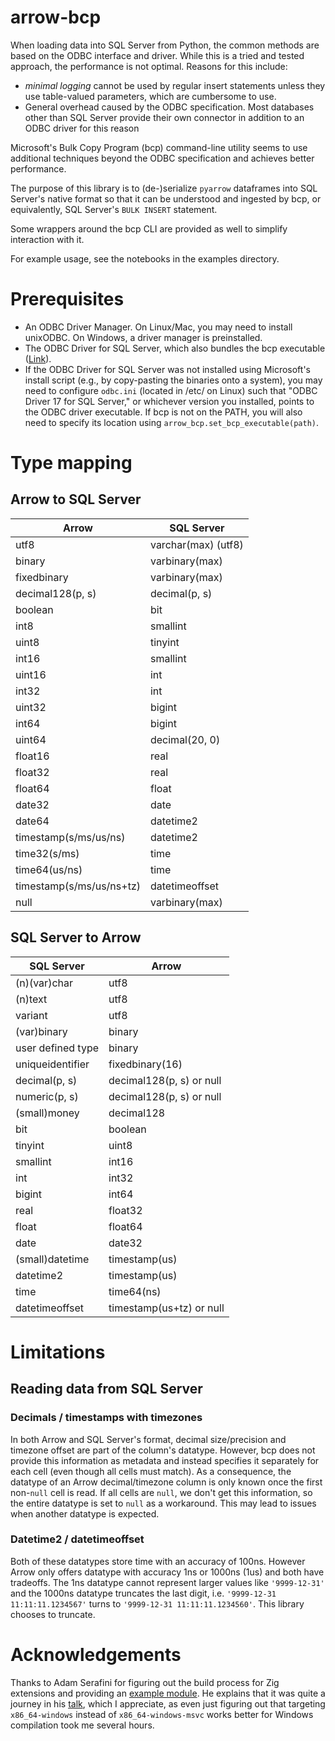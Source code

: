 # arrow-bcp

When loading data into SQL Server from Python, the common methods are based on the ODBC interface and driver. While this is a tried and tested approach, the performance is not optimal. Reasons for this include:

* *minimal logging* cannot be used by regular insert statements unless they use table-valued parameters, which are cumbersome to use.
* General overhead caused by the ODBC specification. Most databases other than SQL Server provide their own connector in addition to an ODBC driver for this reason

Microsoft's Bulk Copy Program (bcp) command-line utility seems to use additional techniques beyond the ODBC specification and achieves better performance.

The purpose of this library is to (de-)serialize `pyarrow` dataframes into SQL Server's native format so that it can be understood and ingested by bcp, or equivalently, SQL Server's `BULK INSERT` statement.

Some wrappers around the bcp CLI are provided as well to simplify interaction with it.

For example usage, see the notebooks in the examples directory.

# Prerequisites

* An ODBC Driver Manager. On Linux/Mac, you may need to install unixODBC. On Windows, a driver manager is preinstalled.
* The ODBC Driver for SQL Server, which also bundles the bcp executable ([Link](https://learn.microsoft.com/en-us/sql/connect/odbc/download-odbc-driver-for-sql-server)).
* If the ODBC Driver for SQL Server was not installed using Microsoft's install script (e.g., by copy-pasting the binaries onto a system), you may need to configure `odbc.ini` (located in /etc/ on Linux) such that "ODBC Driver 17 for SQL Server," or whichever version you installed, points to the ODBC driver executable. If bcp is not on the PATH, you will also need to specify its location using `arrow_bcp.set_bcp_executable(path)`.

# Type mapping

## Arrow to SQL Server

| Arrow                    | SQL Server               |
| ------------------------ | ------------------------ |
| utf8                     | varchar(max) (utf8)      |
| binary                   | varbinary(max)           |
| fixedbinary              | varbinary(max)           |
| decimal128(p, s)         | decimal(p, s)            |
| boolean                  | bit                      |
| int8                     | smallint                 |
| uint8                    | tinyint                  |
| int16                    | smallint                 |
| uint16                   | int                      |
| int32                    | int                      |
| uint32                   | bigint                   |
| int64                    | bigint                   |
| uint64                   | decimal(20, 0)           |
| float16                  | real                     |
| float32                  | real                     |
| float64                  | float                    |
| date32                   | date                     |
| date64                   | datetime2                |
| timestamp(s/ms/us/ns)    | datetime2                |
| time32(s/ms)             | time                     |
| time64(us/ns)            | time                     |
| timestamp(s/ms/us/ns+tz) | datetimeoffset           |
| null                     | varbinary(max)           |

## SQL Server to Arrow

| SQL Server               | Arrow                    |
| ------------------------ | ------------------------ |
| (n)(var)char             | utf8                     |
| (n)text                  | utf8                     |
| variant                  | utf8                     |
| (var)binary              | binary                   |
| user defined type        | binary                   |
| uniqueidentifier         | fixedbinary(16)          |
| decimal(p, s)            | decimal128(p, s) or null |
| numeric(p, s)            | decimal128(p, s) or null |
| (small)money             | decimal128               |
| bit                      | boolean                  |
| tinyint                  | uint8                    |
| smallint                 | int16                    |
| int                      | int32                    |
| bigint                   | int64                    |
| real                     | float32                  |
| float                    | float64                  |
| date                     | date32                   |
| (small)datetime          | timestamp(us)            |
| datetime2                | timestamp(us)            |
| time                     | time64(ns)               |
| datetimeoffset           | timestamp(us+tz) or null |

# Limitations
## Reading data from SQL Server
### Decimals / timestamps with timezones

In both Arrow and SQL Server's format, decimal size/precision and timezone offset are part of the column's datatype. However, bcp does not provide this information as metadata and instead specifies it separately for each cell (even though all cells must match). As a consequence, the datatype of an Arrow decimal/timezone column is only known once the first non-`null` cell is read. If all cells are `null`, we don't get this information, so the entire datatype is set to `null` as a workaround. This may lead to issues when another datatype is expected.

### Datetime2 / datetimeoffset

Both of these datatypes store time with an accuracy of 100ns. However Arrow only offers datatype with accuracy 1ns or 1000ns (1us) and both have tradeoffs. The 1ns datatype cannot represent larger values like `'9999-12-31'` and the 1000ns datatype truncates the last digit, i.e. `'9999-12-31 11:11:11.1234567'` turns to `'9999-12-31 11:11:11.1234560'`. This library chooses to truncate.

# Acknowledgements

Thanks to Adam Serafini for figuring out the build process for Zig extensions and providing an [example module](https://github.com/adamserafini/zaml). He explains that it was quite a journey in his [talk](https://www.youtube.com/watch?v=O0MmmZxdct4), which I appreciate, as even just figuring out that targeting `x86_64-windows` instead of `x86_64-windows-msvc` works better for Windows compilation took me several hours.
